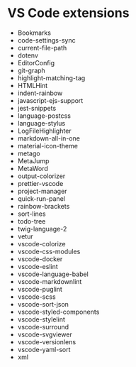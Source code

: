 # VS Code extensions

* Bookmarks
* code-settings-sync
* current-file-path
* dotenv
* EditorConfig
* git-graph
* highlight-matching-tag
* HTMLHint
* indent-rainbow
* javascript-ejs-support
* jest-snippets
* language-postcss
* language-stylus
* LogFileHighlighter
* markdown-all-in-one
* material-icon-theme
* metago
* MetaJump
* MetaWord
* output-colorizer
* prettier-vscode
* project-manager
* quick-run-panel
* rainbow-brackets
* sort-lines
* todo-tree
* twig-language-2
* vetur
* vscode-colorize
* vscode-css-modules
* vscode-docker
* vscode-eslint
* vscode-language-babel
* vscode-markdownlint
* vscode-puglint
* vscode-scss
* vscode-sort-json
* vscode-styled-components
* vscode-stylelint
* vscode-surround
* vscode-svgviewer
* vscode-versionlens
* vscode-yaml-sort
* xml
